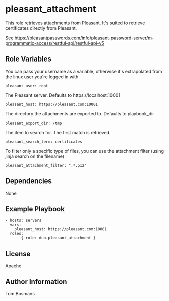 pleasant_attachment
=========

This role retrieves attachments from Pleasant.
It's suited to retrieve certificates directly from Pleasant.

See https://pleasantpasswords.com/info/pleasant-password-server/m-programmatic-access/restful-api/restful-api-v5

Role Variables
--------------
You can pass your username as a variable, otherwise it's extrapolated from the linux user you're logged in with
    
    pleasant_user: root

The Pleasant server.  Defaults to https://localhost:10001

    pleasant_host: https://pleasant.com:10001

The directory the attachments are exported to.  Defaults to playbook_dir

    pleasant_export_dir: /tmp

The item to search for.  The first match is retrieved.
    
    pleasant_search_term: certificates

To filter only a specific type of files, you can use the attachment filter (using jinja search on the filename)
    
    pleasant_attachment_filter: ".*.p12"

Dependencies
------------

None

Example Playbook
----------------

    - hosts: servers
      vars:
        pleasant_host: https://pleasant.com:10001
      roles:
         - { role: duo.pleasant_attachment }

License
-------

Apache

Author Information
------------------
Tom Bosmans
